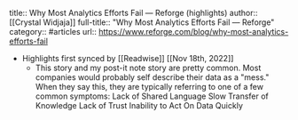 title:: Why Most Analytics Efforts Fail — Reforge (highlights)
author:: [[Crystal Widjaja]]
full-title:: "Why Most Analytics Efforts Fail — Reforge"
category:: #articles
url:: https://www.reforge.com/blog/why-most-analytics-efforts-fail

- Highlights first synced by [[Readwise]] [[Nov 18th, 2022]]
	- This story and my post-it note story are pretty common. Most companies would probably self describe their data as a "mess."  When they say this, they are typically referring to one of a few common symptoms:   Lack of Shared Language  Slow Transfer of Knowledge  Lack of Trust  Inability to Act On Data Quickly